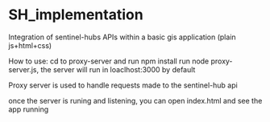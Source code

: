 # SH_implementation
Integration of sentinel-hubs APIs within a basic gis application (plain js+html+css)

How to use:
cd to proxy-server and run npm install
run node proxy-server.js, the server will run in loaclhost:3000 by default

Proxy server is used to handle requests made to the sentinel-hub api

once the server is runing and listening, you can open index.html and see the app running
